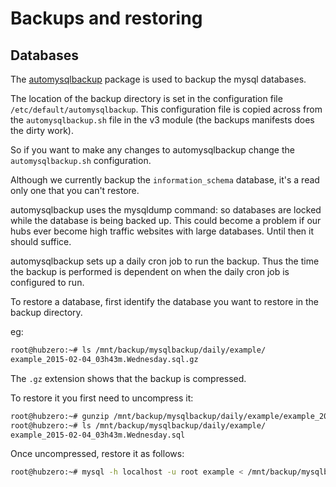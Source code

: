 Backups and restoring
=====================

Databases
---------

The [automysqlbackup](https://packages.debian.org/search?keywords=automysqlbackup) package is used to backup
the mysql databases.

The location of the backup directory is set in the configuration file `/etc/default/automysqlbackup`. This
configuration file is copied across from the `automysqlbackup.sh` file in the v3 module (the backups manifests
does the dirty work).

So if you want to make any changes to automysqlbackup change the `automysqlbackup.sh` configuration.

Although we currently backup the `information_schema` database, it's a read only one that you can't restore.

automysqlbackup uses the mysqldump command: so databases are locked while the database is being backed up. This
could become a problem if our hubs ever become high traffic websites with large databases. Until then it should
suffice.

automysqlbackup sets up a daily cron job to run the backup. Thus the time the backup is performed is dependent on
when the daily cron job is configured to run.

To restore a database, first identify the database you want to restore in the backup directory.

eg:

```bash
root@hubzero:~# ls /mnt/backup/mysqlbackup/daily/example/
example_2015-02-04_03h43m.Wednesday.sql.gz
```
The `.gz` extension shows that the backup is compressed.

To restore it you first need to uncompress it:

```bash
root@hubzero:~# gunzip /mnt/backup/mysqlbackup/daily/example/example_2015-02-04_03h43m.Wednesday.sql.gz
root@hubzero:~# ls /mnt/backup/mysqlbackup/daily/example/
example_2015-02-04_03h43m.Wednesday.sql
```
Once uncompressed, restore it as follows:

```bash
root@hubzero:~# mysql -h localhost -u root example < /mnt/backup/mysqlbackup/daily/example/example_2015-02-04_03h43m.Wednesday.sql
```

